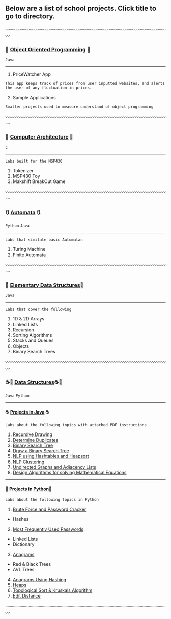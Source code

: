 ## Below are a list of school projects. Click title to go to directory.

:wavy_dash::wavy_dash::wavy_dash::wavy_dash::wavy_dash::wavy_dash::wavy_dash::wavy_dash::wavy_dash::wavy_dash::wavy_dash::wavy_dash::wavy_dash::wavy_dash::wavy_dash::wavy_dash::wavy_dash::wavy_dash::wavy_dash::wavy_dash::wavy_dash::wavy_dash::wavy_dash::wavy_dash::wavy_dash::wavy_dash::wavy_dash::wavy_dash::wavy_dash::wavy_dash::wavy_dash::wavy_dash::wavy_dash::wavy_dash::wavy_dash::wavy_dash::wavy_dash:


### :small_orange_diamond: [Object Oriented Programming](https://github.com/Imanisima/School-Projects/tree/master/ObjectOrientedProgramming) :small_orange_diamond:
``` Java ```

---
1. PriceWatcher App 

```This app keeps track of prices from user inputted websites, and alerts the user of any fluctuation in prices.```

2. Sample Applications 

``` Smaller projects used to measure understand of object programming ```

:wavy_dash::wavy_dash::wavy_dash::wavy_dash::wavy_dash::wavy_dash::wavy_dash::wavy_dash::wavy_dash::wavy_dash::wavy_dash::wavy_dash::wavy_dash::wavy_dash::wavy_dash::wavy_dash::wavy_dash::wavy_dash::wavy_dash::wavy_dash::wavy_dash::wavy_dash::wavy_dash::wavy_dash::wavy_dash::wavy_dash::wavy_dash::wavy_dash::wavy_dash::wavy_dash::wavy_dash::wavy_dash::wavy_dash::wavy_dash::wavy_dash::wavy_dash::wavy_dash:

### :traffic_light: [Computer Architecture](https://github.com/Imanisima/School-Projects/tree/master/ComputerArch) :traffic_light:
``` C ```

---
``` Labs built for the MSP430 ```
1. Tokenizer
2. MSP430 Toy
3. Makshift BreakOut Game

:wavy_dash::wavy_dash::wavy_dash::wavy_dash::wavy_dash::wavy_dash::wavy_dash::wavy_dash::wavy_dash::wavy_dash::wavy_dash::wavy_dash::wavy_dash::wavy_dash::wavy_dash::wavy_dash::wavy_dash::wavy_dash::wavy_dash::wavy_dash::wavy_dash::wavy_dash::wavy_dash::wavy_dash::wavy_dash::wavy_dash::wavy_dash::wavy_dash::wavy_dash::wavy_dash::wavy_dash::wavy_dash::wavy_dash::wavy_dash::wavy_dash::wavy_dash::wavy_dash:

### :arrows_clockwise: [Automata](https://github.com/Imanisima/School-Projects/tree/master/Automata) :arrows_clockwise:
``` Python ``` ```Java```

---
``` Labs that similate basic Automatan ```
1. Turing Machine
2. Finite Automata

:wavy_dash::wavy_dash::wavy_dash::wavy_dash::wavy_dash::wavy_dash::wavy_dash::wavy_dash::wavy_dash::wavy_dash::wavy_dash::wavy_dash::wavy_dash::wavy_dash::wavy_dash::wavy_dash::wavy_dash::wavy_dash::wavy_dash::wavy_dash::wavy_dash::wavy_dash::wavy_dash::wavy_dash::wavy_dash::wavy_dash::wavy_dash::wavy_dash::wavy_dash::wavy_dash::wavy_dash::wavy_dash::wavy_dash::wavy_dash::wavy_dash::wavy_dash::wavy_dash:

### :round_pushpin: [Elementary Data Structures](https://github.com/Imanisima/School-Projects/tree/master/ElemDataStructures):round_pushpin:
```Java```

---
``` Labs that cover the following ```
1. 1D & 2D Arrays
2. Linked Lists
3. Recursion
4. Sorting Algorithms
5. Stacks and Queues
6. Objects
7. Binary Search Trees

:wavy_dash::wavy_dash::wavy_dash::wavy_dash::wavy_dash::wavy_dash::wavy_dash::wavy_dash::wavy_dash::wavy_dash::wavy_dash::wavy_dash::wavy_dash::wavy_dash::wavy_dash::wavy_dash::wavy_dash::wavy_dash::wavy_dash::wavy_dash::wavy_dash::wavy_dash::wavy_dash::wavy_dash::wavy_dash::wavy_dash::wavy_dash::wavy_dash::wavy_dash::wavy_dash::wavy_dash::wavy_dash::wavy_dash::wavy_dash::wavy_dash::wavy_dash::wavy_dash:

### :coffee::snake: [Data Structures](https://github.com/Imanisima/School-Projects/tree/master/DataStructures):coffee::snake:
``` Java ``` ```Python```

---
#### :coffee: [Projects in Java](https://github.com/Imanisima/School-Projects/tree/master/DataStructures/Java) :coffee:
``` Labs about the following topics with attached PDF instructions ```

1. [Recursive Drawing](https://github.com/Imanisima/School-Projects/tree/master/DataStructures/Java/Lab1)
2.  [Determine Duplicates](https://github.com/Imanisima/School-Projects/tree/master/DataStructures/Java/Lab2)
3. [Binary Search Tree](https://github.com/Imanisima/School-Projects/tree/master/DataStructures/Java/Lab3)
4. [Draw a Binary Search Tree](https://github.com/Imanisima/School-Projects/tree/master/DataStructures/Java/Lab4)
5. [NLP using Hashtables and Heapsort](https://github.com/Imanisima/School-Projects/tree/master/DataStructures/Java/Lab5)
6. [NLP Clustering](https://github.com/Imanisima/School-Projects/tree/master/DataStructures/Java/Lab6)
7. [Undirected Graphs and Adjacency Lists](https://github.com/Imanisima/School-Projects/tree/master/DataStructures/Java/Lab7)
8. [Design Algorithms for solving Mathematical Equations](https://github.com/Imanisima/School-Projects/tree/master/DataStructures/Java/Lab8)
---
#### :snake: [Projects in Python](https://github.com/Imanisima/School-Projects/tree/master/DataStructures/Python):snake:
``` Labs about the following topics in Python ```

1. [Brute Force and Password Cracker](https://github.com/Imanisima/School-Projects/tree/master/DataStructures/Python/BruteForceAndPwCracking)
* Hashes
2. [Most Frequently Used Passwords](https://github.com/Imanisima/School-Projects/tree/master/DataStructures/Python/MillionPasswords)
* Linked Lists
* Dictionary
3. [Anagrams](https://github.com/Imanisima/School-Projects/tree/master/DataStructures/Python/Anagrams)
* Red & Black Trees
* AVL Trees
4. [Anagrams Using Hashing](https://github.com/Imanisima/School-Projects/tree/master/DataStructures/Python/AnagramsViaHashing)
5. [Heaps](https://github.com/Imanisima/School-Projects/tree/master/DataStructures/Python/Heaps)
6. [Topological Sort & Kruskals Algorithm](https://github.com/Imanisima/School-Projects/tree/master/DataStructures/Python/Topological-Kruskals)
7. [Edit Distance](https://github.com/Imanisima/School-Projects/tree/master/DataStructures/Python/EditDistance)

:wavy_dash::wavy_dash::wavy_dash::wavy_dash::wavy_dash::wavy_dash::wavy_dash::wavy_dash::wavy_dash::wavy_dash::wavy_dash::wavy_dash::wavy_dash::wavy_dash::wavy_dash::wavy_dash::wavy_dash::wavy_dash::wavy_dash::wavy_dash::wavy_dash::wavy_dash::wavy_dash::wavy_dash::wavy_dash::wavy_dash::wavy_dash::wavy_dash::wavy_dash::wavy_dash::wavy_dash::wavy_dash::wavy_dash::wavy_dash::wavy_dash::wavy_dash::wavy_dash:
